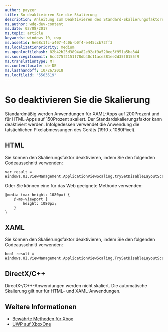 ```yaml
---
author: payzer
title: So deaktivieren Sie die Skalierung
description: Anleitung zum Deaktivieren des Standard-Skalierungsfaktors.
ms.author: wdg-dev-content
ms.date: 02/08/2017
ms.topic: article
keywords: windows 10, uwp
ms.assetid: 6e68c1fc-a407-4c0b-b0f4-e445ccb72ff3
ms.localizationpriority: medium
ms.openlocfilehash: 82b42b25d3894a82e92af9a520ee5f951a5ba344
ms.sourcegitcommit: 6cc275f2151f78db40c11ace381ee2d35f0155f9
ms.translationtype: MT
ms.contentlocale: de-DE
ms.lasthandoff: 10/26/2018
ms.locfileid: "5563519"
---
```

# <a name="how-to-turn-off-scaling"></a>So deaktivieren Sie die Skalierung   
Standardmäßig werden Anwendungen für XAML-Apps auf 200Prozent und für HTML-Apps auf 150Prozent skaliert. Der Standardskalierungsfaktor kann deaktiviert werden. Infolgedessen verwendet die Anwendung die tatsächlichen Pixelabmessungen des Geräts (1910 x 1080Pixel).   
   
## <a name="html"></a>HTML   
Sie können den Skalierungsfaktor deaktivieren, indem Sie den folgenden Codeausschnitt verwenden: 
   
```
var result = Windows.UI.ViewManagement.ApplicationViewScaling.trySetDisableLayoutScaling(true);
```

Oder Sie können eine für das Web geeignete Methode verwenden:   

```   
@media (max-height: 1080px) {   
    @-ms-viewport {   
        height: 1080px;   
    }   
}   
```

## <a name="xaml"></a>XAML
Sie können den Skalierungsfaktor deaktivieren, indem Sie den folgenden Codeausschnitt verwenden:   
   
```
bool result = Windows.UI.ViewManagement.ApplicationViewScaling.TrySetDisableLayoutScaling(true);
```
   
## <a name="directxc"></a>DirectX/C++   
DirectX-/C++-Anwendungen werden nicht skaliert. Die automatische Skalierung gilt nur für HTML- und XAML-Anwendungen.  

## <a name="see-also"></a>Weitere Informationen
- [Bewährte Methoden für Xbox](tailoring-for-xbox.md)
- [UWP auf XboxOne](index.md)
